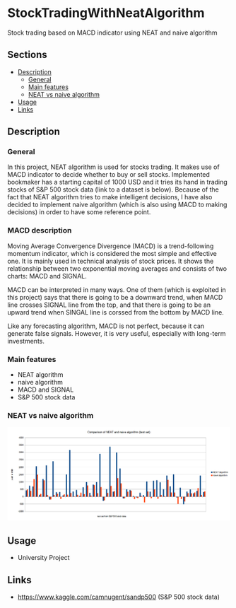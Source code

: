 # StockTradingWithNeatAlgorithm
 Stock trading based on MACD indicator using NEAT and naive algorithm

## Sections

 - [Description](#description)
	 - [General](#general)
	 - [Main features](#main-features)
	 - [NEAT vs naive algorithm](#NEAT-vs-naive-algorithm)
 - [Usage](#usage)
 - [Links](#links)


## Description

### General
In this project, NEAT algorithm is used for stocks trading. It makes use of MACD indicator to decide whether to buy or sell stocks. Implemented bookmaker has a starting capital of 1000 USD and it tries its hand in trading stocks of S&P 500 stock data (link to a dataset is below). Because of the fact that NEAT algorithm tries to make intelligent decisions, I have also decided to implement naive algorithm (which is also using MACD to making decisions) in order to have some reference point.

### MACD description
Moving Average Convergence Divergence (MACD) is a trend-following momentum indicator, which is considered the most simple and effective one. It is mainly used in technical analysis of stock prices. It shows the relationship between two exponential moving averages and consists of two charts: MACD and SIGNAL.

MACD can be interpreted in many ways. One of them (which is exploited in this project) says that there is going to be a downward trend, when MACD line crosses SIGNAL line from the top, and that there is going to be an upward trend when SINGAL line is corssed from the bottom by MACD line.

Like any forecasting algorithm, MACD is not perfect, because it can generate false signals. However, it is very useful, especially with long-term investments.

### Main features
  - NEAT algorithm
  - naive algorithm
  - MACD and SIGNAL
  - S&P 500 stock data

### NEAT vs naive algorithm
![comparison](images/comparison_chart_1.png "Comparison")

## Usage
 - University Project

## Links
 - https://www.kaggle.com/camnugent/sandp500 (S&P 500 stock data)
